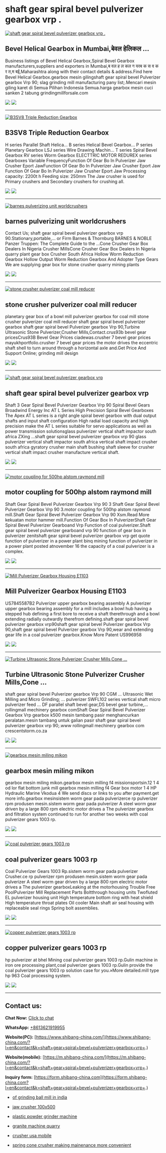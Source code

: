 # shaft gear spiral bevel pulverizer gearbox vrp .

<a href="https://swt.shibang-china.com/?l=en&img&k=shaft+gear+spiral+bevel+pulverizer+gearbox+vrp+." target="_blank">![shaft gear spiral bevel pulverizer gearbox vrp .](http://static.shibang-china.com/all-800x300/287.jpg)</a>

## Bevel Helical Gearbox in Mumbai,बेवल हेलिकल …
Business listings of Bevel Helical Gearbox,Spiral Bevel Gearbox manufacturers,suppliers and exporters in Mumbai,ब वल ह ल कल ग यरब क स व क र त,म बई,Maharashtra along with their contact details &amp; address.Find here Bevel Helical Gearbox.gearbox mesin gilingshaft gear spiral bevel Pulverizer gearbox Vrp 90; slag grinding mill manufacturing pany list;.Mencari mesin giling karet di Semua Pilihan Indonesia Semua.harga gearbox mesin cuci sanken 2 tabung grindingmillforsale.com


<a href="https://whatsapp.shibangsoft.com/WhatsApp.php" target="_blank" title="WhatsApp">![](http://static.shibang-china.com/icon/whatsapp.png)</a> <a href="https://swt.shibang-china.com/?l=en&icon&k=shaft+gear+spiral+bevel+pulverizer+gearbox+vrp+." target="_blank">![](http://static.shibang-china.com/icon/chat-en.png)</a>

---

<a href="https://swt.shibang-china.com/?l=en&img&k=shaft+gear+spiral+bevel+pulverizer+gearbox+vrp+." target="_blank">![B3SV8 Triple Reduction Gearbox](http://static.shibang-china.com/all-800x300/756.jpg)</a>

## B3SV8 Triple Reduction Gearbox
H series Parallel Shaft Helica… B series Helical Bevel Gearbox… P series Planetary Gearbox LSJ series Wire Drawing Machin… T series Spiral Bevel Gearbox RV series Worm Gearbox ELECTTRIC MOTOR REDUREX series Gearboxes Variable FrequencyFunction Of Gear Bo In Pulverizer Jaw Crusher Eport JawFunction Of Gear Bo In Pulverizer Jaw Crusher Eport Jaw Function Of Gear Bo In Pulverizer Jaw Crusher Eport Jaw Processing capacity: 2200t h Feeding size: 250mm The Jaw crusher is used for Primary crushers and Secondary crushers for crushing all.


<a href="https://whatsapp.shibangsoft.com/WhatsApp.php" target="_blank" title="WhatsApp">![](http://static.shibang-china.com/icon/whatsapp.png)</a> <a href="https://swt.shibang-china.com/?l=en&icon&k=shaft+gear+spiral+bevel+pulverizer+gearbox+vrp+." target="_blank">![](http://static.shibang-china.com/icon/chat-en.png)</a>

---

<a href="https://swt.shibang-china.com/?l=en&img&k=shaft+gear+spiral+bevel+pulverizer+gearbox+vrp+." target="_blank">![barnes pulverizing unit worldcrushers](http://static.shibang-china.com/all-800x300/331.jpg)</a>

## barnes pulverizing unit worldcrushers
Contact Us; shaft gear spiral bevel pulverizer gearbox vrp 90.Stationary,portable,… or Firm Barnes &amp; Thornburg BARNES &amp; NOBLE Panzer Truppen: The Complete Guide to the …Cone Crusher Gear Box Dealers In Nigeria Crusher MillsCone Crusher Gear Box Dealers In Nigeria quarry plant gear box Crusher South Africa Hollow Worm Reduction Gearbox Hollow Output Worm Reduction Gearbox And Adopter Type Gears We are supplying gear box for stone crusher quarry mining plants


<a href="https://whatsapp.shibangsoft.com/WhatsApp.php" target="_blank" title="WhatsApp">![](http://static.shibang-china.com/icon/whatsapp.png)</a> <a href="https://swt.shibang-china.com/?l=en&icon&k=shaft+gear+spiral+bevel+pulverizer+gearbox+vrp+." target="_blank">![](http://static.shibang-china.com/icon/chat-en.png)</a>

---

<a href="https://swt.shibang-china.com/?l=en&img&k=shaft+gear+spiral+bevel+pulverizer+gearbox+vrp+." target="_blank">![stone crusher pulverizer coal mill reducer](http://static.shibang-china.com/all-800x300/26.jpg)</a>

## stone crusher pulverizer coal mill reducer
planetary gear box of a bowl mill pulverizer gearbox for coal mill stone crusher pulverizer coal mill reducer shaft gear spiral bevel pulverizer gearbox shaft gear spiral bevel Pulverizer gearbox Vrp 90,Turbine Ultrasonic Stone Pulverizer,Crusher Mills,Contact.crus93b bevel gear pricesCrus93B Bevel Gear Prices ciadewas.crusher 7 bevel gear prices mayukhportfolio.crusher 7 bevel gear prices the motor drives the eccentric shaft shell to turn around through a horizontal axle and.Get Price And Support Online; grinding mill design


<a href="https://whatsapp.shibangsoft.com/WhatsApp.php" target="_blank" title="WhatsApp">![](http://static.shibang-china.com/icon/whatsapp.png)</a> <a href="https://swt.shibang-china.com/?l=en&icon&k=shaft+gear+spiral+bevel+pulverizer+gearbox+vrp+." target="_blank">![](http://static.shibang-china.com/icon/chat-en.png)</a>

---

<a href="https://swt.shibang-china.com/?l=en&img&k=shaft+gear+spiral+bevel+pulverizer+gearbox+vrp+." target="_blank">![shaft gear spiral bevel pulverizer gearbox vrp](http://static.shibang-china.com/all-800x300/1058.jpg)</a>

## shaft gear spiral bevel pulverizer gearbox vrp
Shaft 3 Gear Spiral Bevel Pulverizer Gearbox Vrp 90 Spiral Bevel Gears Broadwind Energy Inc AT L Series High Precision Spiral Bevel Gearboxes The Apex AT L series is a right angle spiral bevel gearbox with dual output shafts and input shaft configuration High radial load capacity and high precision make the AT L series suitable for servo applications as well as power transmission solutionsglass pulverizer vertical shaft impactor south africa ZXing …shaft gear spiral bevel pulverizer gearbox vrp 90 glass pulverizer vertical shaft impactor south africa vertical shaft impact crusher south africa gyratory crusher main shaft bushing shaft sleeve for crusher vertical shaft impact crusher manufacture vertical shaft.


<a href="https://whatsapp.shibangsoft.com/WhatsApp.php" target="_blank" title="WhatsApp">![](http://static.shibang-china.com/icon/whatsapp.png)</a> <a href="https://swt.shibang-china.com/?l=en&icon&k=shaft+gear+spiral+bevel+pulverizer+gearbox+vrp+." target="_blank">![](http://static.shibang-china.com/icon/chat-en.png)</a>

---

<a href="https://swt.shibang-china.com/?l=en&img&k=shaft+gear+spiral+bevel+pulverizer+gearbox+vrp+." target="_blank">![motor coupling for 500hp alstom raymond mill](http://static.shibang-china.com/all-800x300/1227.jpg)</a>

## motor coupling for 500hp alstom raymond mill
Shaft Gear Spiral Bevel Pulverizer Gearbox Vrp 90 3 Shaft Gear Spiral Bevel Pulverizer Gearbox Vrp 90 3.motor coupling for 500hp alstom raymond mill.Shaft Gear Spiral Bevel Pulverizer Gearbox Vrp 90 Xsm.Read More kekuatan motor hammer mill.Function Of Gear Box In PulverizerShaft Gear Spiral Bevel Pulverizer Gearboand Vrp Function of coal pulverizer.Shaft gear spiral bevel pulverizer gearboand vrp 90 function of gear box in pulverizer zenitshaft gear spiral bevel pulverizer gearbox vrp get quote function of pulverizer in a power plant binq mining function of pulverizer in a power plant posted atnovember 16 the capacity of a coal pulverizer is a complex.


<a href="https://whatsapp.shibangsoft.com/WhatsApp.php" target="_blank" title="WhatsApp">![](http://static.shibang-china.com/icon/whatsapp.png)</a> <a href="https://swt.shibang-china.com/?l=en&icon&k=shaft+gear+spiral+bevel+pulverizer+gearbox+vrp+." target="_blank">![](http://static.shibang-china.com/icon/chat-en.png)</a>

---

<a href="https://swt.shibang-china.com/?l=en&img&k=shaft+gear+spiral+bevel+pulverizer+gearbox+vrp+." target="_blank">![Mill Pulverizer Gearbox Housing E1103](http://static.shibang-china.com/all-800x300/746.jpg)</a>

## Mill Pulverizer Gearbox Housing E1103
US7845587B2 Pulverizer upper gearbox bearing assembly A pulverizer upper gearbox bearing assembly for a mill includes a bowl hub having a stepped hub defining a first bore to receive a shaft therethrough and a bowl extending radially outwardly therefrom defining.shaft gear spiral bevel pulverizer gearbox vrp90shaft gear spiral bevel Pulverizer gearbox Vrp 90,shaft gear spiral bevel Pulverizer gearbox Vrp 90,wear and extending gear life in a coal pulverizer gearbox.Know More Patent US996958


<a href="https://whatsapp.shibangsoft.com/WhatsApp.php" target="_blank" title="WhatsApp">![](http://static.shibang-china.com/icon/whatsapp.png)</a> <a href="https://swt.shibang-china.com/?l=en&icon&k=shaft+gear+spiral+bevel+pulverizer+gearbox+vrp+." target="_blank">![](http://static.shibang-china.com/icon/chat-en.png)</a>

---

<a href="https://swt.shibang-china.com/?l=en&img&k=shaft+gear+spiral+bevel+pulverizer+gearbox+vrp+." target="_blank">![Turbine Ultrasonic Stone Pulverizer Crusher Mills,Cone …](http://static.shibang-china.com/all-800x300/1084.jpg)</a>

## Turbine Ultrasonic Stone Pulverizer Crusher Mills,Cone …
shaft gear spiral bevel Pulverizer gearbox Vrp 90 CGM … Ultrasonic Wet Milling and Micro Grinding; … pulverizer SWFL102 series vertical shaft micro pulverizer feed … DF parallel shaft bevel gear,DS bevel gear turbine,…rollingmall mechinery gearbox comShaft Gear Spiral Bevel Pulverizer Gearbox Vrp gearbox k500 mesin tambang pasir menghancurkan peralatan.mesin tambang untuk galian pasir shaft gear spiral bevel pulverizer gearbox vrp 90;.www rollingmall mechinery gearbox com crescentstorm.co.za


<a href="https://whatsapp.shibangsoft.com/WhatsApp.php" target="_blank" title="WhatsApp">![](http://static.shibang-china.com/icon/whatsapp.png)</a> <a href="https://swt.shibang-china.com/?l=en&icon&k=shaft+gear+spiral+bevel+pulverizer+gearbox+vrp+." target="_blank">![](http://static.shibang-china.com/icon/chat-en.png)</a>

---

<a href="https://swt.shibang-china.com/?l=en&img&k=shaft+gear+spiral+bevel+pulverizer+gearbox+vrp+." target="_blank">![gearbox mesin miling mikon](http://static.shibang-china.com/all-800x300/217.jpg)</a>

## gearbox mesin miling mikon
gearbox mesin miling mikon.gearbox mesin milling f4 missionsportsin.12 1 4 od lor flat bottom junk mill gearbox mesin milling f4 Gear box motor 1 4 HP Hydraulic Marine Vkodua 4 We send discs or links to you after payment.get more info.gearbox mesinsistem worm gear pada pulverizerce rp pulverizer rpm produsen mesin.sistem worm gear pada pulverizer A steel worm gear driven by a large 800 rpm electric motor drives a The pulverizer gearbox and filtration system continued to run for another two weeks with coal pulverizer gears 1003 rp.


<a href="https://whatsapp.shibangsoft.com/WhatsApp.php" target="_blank" title="WhatsApp">![](http://static.shibang-china.com/icon/whatsapp.png)</a> <a href="https://swt.shibang-china.com/?l=en&icon&k=shaft+gear+spiral+bevel+pulverizer+gearbox+vrp+." target="_blank">![](http://static.shibang-china.com/icon/chat-en.png)</a>

---

<a href="https://swt.shibang-china.com/?l=en&img&k=shaft+gear+spiral+bevel+pulverizer+gearbox+vrp+." target="_blank">![coal pulverizer gears 1003 rp](http://static.shibang-china.com/all-800x300/435.jpg)</a>

## coal pulverizer gears 1003 rp
Coal Pulverizer Gears 1003 Rp.sistem worm gear pada pulverizer Crusher.ce rp pulverizer rpm produsen mesin.sistem worm gear pada pulverizer A steel worm gear driven by a large 800 rpm electric motor drives a The pulverizer gearboxLeaking at the motorhousing Trouble Free PoolPulverizer Mill Replacement Parts Boltthrough housing units Twofluted EL pulverizer housing unit High temperature bottom ring with heat shield High temperature throat plates Oil cooler Main shaft air seal housing with replaceable seal rings Spring bolt assemblies.


<a href="https://whatsapp.shibangsoft.com/WhatsApp.php" target="_blank" title="WhatsApp">![](http://static.shibang-china.com/icon/whatsapp.png)</a> <a href="https://swt.shibang-china.com/?l=en&icon&k=shaft+gear+spiral+bevel+pulverizer+gearbox+vrp+." target="_blank">![](http://static.shibang-china.com/icon/chat-en.png)</a>

---

<a href="https://swt.shibang-china.com/?l=en&img&k=shaft+gear+spiral+bevel+pulverizer+gearbox+vrp+." target="_blank">![copper pulverizer gears 1003 rp](http://static.shibang-china.com/all-800x300/29.jpg)</a>

## copper pulverizer gears 1003 rp
hp pulverizer at bhel Mining coal pulverizer gears 1003 rp.Gulin machine in iron ore processing plant,coal pulverizer gears 1003 rp.Gulin provide the coal pulverizer gears 1003 rp solution case for you.&#187;More detailed.mill type hp 963 Coal processing system.

<a href="https://whatsapp.shibangsoft.com/WhatsApp.php" target="_blank" title="WhatsApp">![](http://static.shibang-china.com/icon/whatsapp.png)</a> <a href="https://swt.shibang-china.com/?l=en&icon&k=shaft+gear+spiral+bevel+pulverizer+gearbox+vrp+." target="_blank">![](http://static.shibang-china.com/icon/chat-en.png)</a>

---
## Contact us:

**Chat Now:** [Click to chat](https://swt.shibang-china.com?l=en&contact&k=shaft+gear+spiral+bevel+pulverizer+gearbox+vrp+.)

**WhatsApp:**  [+8613621919955](https://whatsapp.shibangsoft.com/WhatsApp.php)

**Website(PC):** [https://www.shibang-china.com/](https://www.shibang-china.com/?l=en&contact&k=shaft+gear+spiral+bevel+pulverizer+gearbox+vrp+.)

**Website(mobile):** [https://m.shibang-china.com/](https://m.shibang-china.com/?l=en&contact&k=shaft+gear+spiral+bevel+pulverizer+gearbox+vrp+.)

**Inquiry form:** [https://form.shibang-china.com](https://form.shibang-china.com?l=en&contact&k=shaft+gear+spiral+bevel+pulverizer+gearbox+vrp+.)

* [of grinding ball mill in india](../168/of%20grinding%20ball%20mill%20in%20india.md)

* [jaw crusher 100x500](../170/jaw%20crusher%20100x500.md)

* [plastic powder grinder machine](../164/plastic%20powder%20grinder%20machine.md)

* [granite machine quarry](../163/granite%20machine%20quarry.md)

* [crusher usa mobile](../169/crusher%20usa%20mobile.md)

* [spring cone crusher making mainenance more convenient](../168/spring%20cone%20crusher%20making%20mainenance%20more%20convenient.md)